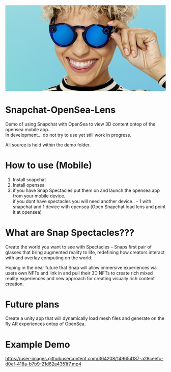 <img src="./images/snapchat-spectacles-v2-close-up.jpg" alt="THE OpenSea Snap Experience">

# Snapchat-OpenSea-Lens
Demo of using Snapchat with OpenSea to view 3D content ontop of the opensea mobile app..<br />
In development... do not try to use yet still work in progress.

All source is held within the demo folder.

# How to use (Mobile)
1. Install snapchat
2. Install opensea
3. if you have Snap Spectacles put them on and launch the opensea app from your mobile device.<br />
if you dont have spectacles you will need another device.. -  1 with snapchat and 1 device with opensea (Open Snapchat load lens and point it at opensea)

# What are Snap Spectacles???
Create the world you want to see with Spectacles – Snaps first pair of glasses that bring augmented reality to life, redefining how creators interact with and overlay computing on the world. 

Hoping in the near future that Snap will allow immersive experiences via users own NFTs and link in and pull their 3D NFTs to create rich mixed reality experiences and new approach for creating visually rich  content creation.

# Future plans 
Create a unity app that will dynamically load mesh files and generate on the fly AR experiences ontop of OpenSea.

# Example Demo
https://user-images.githubusercontent.com/364208/149654187-a28ceefc-d0ef-418a-b7b9-21d62a4351f7.mp4

